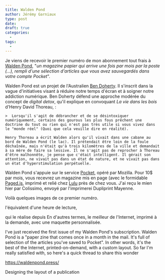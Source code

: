 ```yaml
---
title: Walden Pond
author: Jérémy Garniaux
type: post
date: 
draft: true
categories:
  - 
tags:
  - 
---
```


Je viens de recevoir le premier numéro de mon abonnement tout frais à [Walden Pond](https://waldenpond.press/), "*un magazine papier qui arrive une fois par mois par la poste (...), rempli d'une sélection d'articles que vous avez sauvegardés dans votre compte Pocket*".

Walden Pond est un projet de l'Australien [Ben Doherty](https://notionparallax.co.uk/). Il s'inscrit dans la vague d'initiatives visant à réduire notre temps d'écran et à soigner notre addiction numérique. Ben Doherty défend une approche modérée du concept de *digital detox*, qu'il explique en convoquant *La vie dans les bois* d'Henry David Thoreau, : 

    >  Lorsqu'il s'agit de débrancher et de se désintoxiquer numériquement, certains des gourous les plus fous prêchent une doctrine du tout ou rien qui n'est pas très utile si vous vivez dans le "monde réel" (Quoi que cela veuille dire en réalité).
    
    Henry Thoreau a écrit Walden alors qu'il vivait dans une cabane au bord de Walden Pond (le lac). Il prétendait être loin de la foule déchaînée, mais n'était qu'à trois kilomètres de la ville et demandait à sa mère de faire sa lessive. Il ne s'agit pas de reprocher à Thoreau d'être malhonnête, je pense que c'était intelligent. Il gérait son attention, ne vivait pas dans un état de nature, et ne vivait pas dans un état d'hyperstimulation perpétuelle.

Walden Pond s'appuie sur le service [Pocket](https://getpocket.com), opéré par Mozilla. Pour 10$ par mois, vous recevrez un magazine mis en page (avec le formidable [Paged.js](https://paged.js), imprimé et relié chez [Lulu](https://lulu.com) près de chez vous. J'ai reçu le mien hier par Colissimo, envoyé par l'imprimerei Dupliprint Mayenne. 

Voilà quelques images de ce premier numéro. 

l'équivalent d'une heure de lecture, 





qui le réalise depuis 
En d'autres termes, le meilleur de l'Internet, imprimé à la demande, avec une maquette personnalisée.


I've just received the first issue of my Walden Pond's subscription. Walden Pond is a "paper zine that comes once in a month in the mail. It's full of selection of the articles you've saved to Pocket". In other words, it's the best of the Internet, printed-on-demand, with a custom layout. 
So far I'm really satisfied with, so here's a quick thread to share this wonder 

https://waldenpond.press/


Designing the layout of a publication